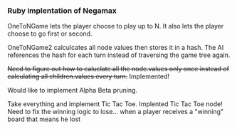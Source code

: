 ### Ruby implentation of Negamax #####

OneToNGame lets the player choose to play up to N. It also lets the player choose to go first or second.

OneToNGame2 calculcates all node values then stores it in a hash. The AI references the hash for each turn instead of traversing the game tree again.

~~Need to figure out how to caluclate all the node.values only once instead of~~ ~~calculating all children.values every turn.~~
Implemented!

Would like to implement Alpha Beta pruning.

<In progress> Take everything and implement Tic Tac Toe.
Implented Tic Tac Toe node! Need to fix the winning logic to lose... when a player receives a "winning" board that means he lost
